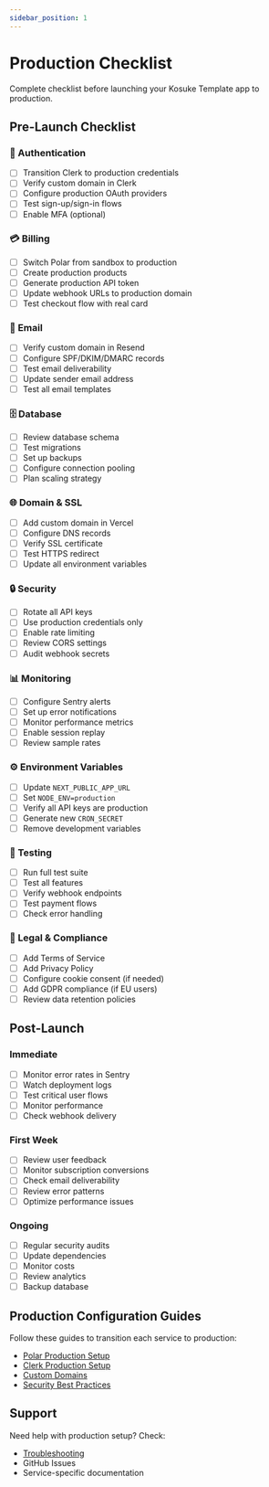 ```yaml
---
sidebar_position: 1
---
```


# Production Checklist

Complete checklist before launching your Kosuke Template app to production.

## Pre-Launch Checklist

### 🔐 Authentication

- [ ] Transition Clerk to production credentials
- [ ] Verify custom domain in Clerk
- [ ] Configure production OAuth providers
- [ ] Test sign-up/sign-in flows
- [ ] Enable MFA (optional)

### 💳 Billing

- [ ] Switch Polar from sandbox to production
- [ ] Create production products
- [ ] Generate production API token
- [ ] Update webhook URLs to production domain
- [ ] Test checkout flow with real card

### 📧 Email

- [ ] Verify custom domain in Resend
- [ ] Configure SPF/DKIM/DMARC records
- [ ] Test email deliverability
- [ ] Update sender email address
- [ ] Test all email templates

### 🗄️ Database

- [ ] Review database schema
- [ ] Test migrations
- [ ] Set up backups
- [ ] Configure connection pooling
- [ ] Plan scaling strategy

### 🌐 Domain & SSL

- [ ] Add custom domain in Vercel
- [ ] Configure DNS records
- [ ] Verify SSL certificate
- [ ] Test HTTPS redirect
- [ ] Update all environment variables

### 🔒 Security

- [ ] Rotate all API keys
- [ ] Use production credentials only
- [ ] Enable rate limiting
- [ ] Review CORS settings
- [ ] Audit webhook secrets

### 📊 Monitoring

- [ ] Configure Sentry alerts
- [ ] Set up error notifications
- [ ] Monitor performance metrics
- [ ] Enable session replay
- [ ] Review sample rates

### ⚙️ Environment Variables

- [ ] Update `NEXT_PUBLIC_APP_URL`
- [ ] Set `NODE_ENV=production`
- [ ] Verify all API keys are production
- [ ] Generate new `CRON_SECRET`
- [ ] Remove development variables

### 🧪 Testing

- [ ] Run full test suite
- [ ] Test all features
- [ ] Verify webhook endpoints
- [ ] Test payment flows
- [ ] Check error handling

### 📄 Legal & Compliance

- [ ] Add Terms of Service
- [ ] Add Privacy Policy
- [ ] Configure cookie consent (if needed)
- [ ] Add GDPR compliance (if EU users)
- [ ] Review data retention policies

## Post-Launch

### Immediate

- [ ] Monitor error rates in Sentry
- [ ] Watch deployment logs
- [ ] Test critical user flows
- [ ] Monitor performance
- [ ] Check webhook delivery

### First Week

- [ ] Review user feedback
- [ ] Monitor subscription conversions
- [ ] Check email deliverability
- [ ] Review error patterns
- [ ] Optimize performance issues

### Ongoing

- [ ] Regular security audits
- [ ] Update dependencies
- [ ] Monitor costs
- [ ] Review analytics
- [ ] Backup database

## Production Configuration Guides

Follow these guides to transition each service to production:

- [Polar Production Setup](./polar-production)
- [Clerk Production Setup](./clerk-production)
- [Custom Domains](./custom-domains)
- [Security Best Practices](./security)

## Support

Need help with production setup? Check:

- [Troubleshooting](../reference/troubleshooting)
- GitHub Issues
- Service-specific documentation
